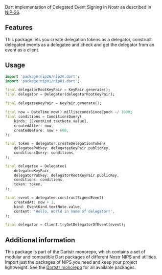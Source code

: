 <!--
This README describes the package. If you publish this package to pub.dev,
this README's contents appear on the landing page for your package.

For information about how to write a good package README, see the guide for
[writing package pages](https://dart.dev/tools/pub/writing-package-pages).

For general information about developing packages, see the Dart guide for
[creating packages](https://dart.dev/guides/libraries/create-packages)
and the Flutter guide for
[developing packages and plugins](https://flutter.dev/to/develop-packages).
-->

Dart implementation of Delegated Event Signing in Nostr as described in [NIP-26](https://github.com/nostr-protocol/nips/blob/master/26.md).

## Features

This package lets you create delegation tokens as a delegator, construct delegated events as a delegatee and check and get the delegator from an event as a client.

## Usage

```dart
import 'package:nip26/nip26.dart';
import 'package:nip01/nip01.dart';

final delegatorRootKeyPair = KeyPair.generate();
final delegator = Delegator(delegatorRootKeyPair);

final delegateeKeyPair = KeyPair.generate();

final now = DateTime.now().millisecondsSinceEpoch ~/ 1000;
final conditions = ConditionsQuery(
    kinds: [EventKind.textNote.value],
    createdAfter: now,
    createdBefore: now + 600,
);

final token = delegator.createDelegationToken(
    delegateePubkey: delegateeKeyPair.publicKey,
    conditionsQuery: conditions,
);

final delegatee = Delegatee(
    delegateeKeyPair,
    delegatorPubkey: delegatorRootKeyPair.publicKey,
    conditions: conditions,
    token: token,
);

final event = delegatee.constructSignedEvent(
    createdAt: now + 1,
    kind: EventKind.textNote.value,
    content: 'Hello, World in name of delegator!',
);

final delegator = Client.tryGetDelegatorOfEvent(event);
```

## Additional information

This package is part of the Dartstr monorepo, which contains a set of modular and compatible Dart packages of different Nostr NIPS and utilities. Import just the packages of NIPS you need and keep your project lightweight. See the [Dartstr monorepo](https://github.com/kumulynja/dartstr) for all available packages.
